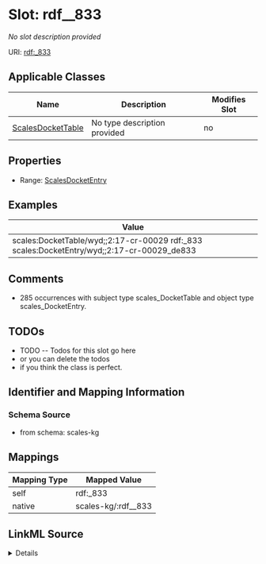 

# Slot: rdf__833


_No slot description provided_





URI: [rdf:_833](http://www.w3.org/1999/02/22-rdf-syntax-ns#_833)



<!-- no inheritance hierarchy -->





## Applicable Classes

| Name | Description | Modifies Slot |
| --- | --- | --- |
| [ScalesDocketTable](../classes/ScalesDocketTable.md) | No type description provided |  no  |







## Properties

* Range: [ScalesDocketEntry](../classes/ScalesDocketEntry.md)






## Examples

| Value |
| --- |
| scales:DocketTable/wyd;;2:17-cr-00029 rdf:_833 scales:DocketEntry/wyd;;2:17-cr-00029_de833 |

## Comments

* 285 occurrences with subject type scales_DocketTable and object type scales_DocketEntry.

## TODOs

* TODO -- Todos for this slot go here
* or you can delete the todos
* if you think the class is perfect.

## Identifier and Mapping Information







### Schema Source


* from schema: scales-kg




## Mappings

| Mapping Type | Mapped Value |
| ---  | ---  |
| self | rdf:_833 |
| native | scales-kg/:rdf__833 |




## LinkML Source

<details>
```yaml
name: rdf__833
description: No slot description provided
todos:
- TODO -- Todos for this slot go here
- or you can delete the todos
- if you think the class is perfect.
comments:
- 285 occurrences with subject type scales_DocketTable and object type scales_DocketEntry.
examples:
- value: scales:DocketTable/wyd;;2:17-cr-00029 rdf:_833 scales:DocketEntry/wyd;;2:17-cr-00029_de833
from_schema: scales-kg
rank: 1000
slot_uri: rdf:_833
alias: rdf__833
domain_of:
- scales_DocketTable
range: scales_DocketEntry

```
</details>